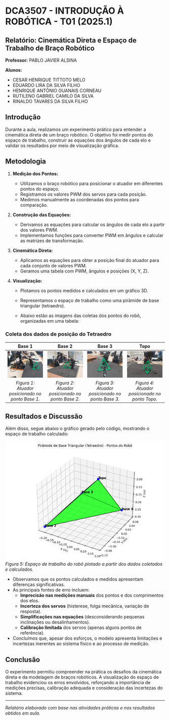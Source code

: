 
# DCA3507 - INTRODUÇÃO À ROBÓTICA - T01 (2025.1)

## Relatório: Cinemática Direta e Espaço de Trabalho de Braço Robótico

**Professor:** PABLO JAVIER ALSINA

**Alunos:**

- CESAR HENRIQUE TITTOTO MELO
- EDUARDO LIRA DA SILVA FILHO
- HENRIQUE ANTÔNIO GUANAIS CORNEAU
- RUTILENO GABRIEL CAMILO DA SILVA
- RINALDO TAVARES DA SILVA FILHO

## Introdução

Durante a aula, realizamos um experimento prático para entender a cinemática direta de um braço robótico. O objetivo foi medir pontos do espaço de trabalho, construir as equações dos ângulos de cada elo e validar os resultados por meio de visualização gráfica.

## Metodologia

1. **Medição dos Pontos:**
   - Utilizamos o braço robótico para posicionar o atuador em diferentes pontos do espaço.
   - Registramos os valores PWM dos servos para cada posição.
   - Medimos manualmente as coordenadas dos pontos para comparação.

2. **Construção das Equações:**
   - Derivamos as equações para calcular os ângulos de cada elo a partir dos valores PWM.
   - Implementamos funções para converter PWM em ângulos e calcular as matrizes de transformação.

3. **Cinemática Direta:**
   - Aplicamos as equações para obter a posição final do atuador para cada conjunto de valores PWM.
   - Geramos uma tabela com PWM, ângulos e posições (X, Y, Z).

4. **Visualização:**
   - Plotamos os pontos medidos e calculados em um gráfico 3D.
   - Representamos o espaço de trabalho como uma pirâmide de base triangular (tetraedro).

   - Abaixo estão as imagens das coletas dos pontos do robô, organizadas em uma tabela:

### Coleta dos dados de posição do Tetraedro

| Base 1 | Base 2 | Base 3 | Topo |
|:------:|:------:|:------:|:----:|
| ![Coleta Ponto Base 1](imgs/base_1.jpg) | ![Coleta Ponto Base 2](imgs/base_2.jpg) | ![Coleta Ponto Base 3](imgs/base_3.jpg) | ![Coleta Ponto Topo](imgs/topo.jpg) |
| *Figura 1: Atuador posicionado no ponto Base 1.* | *Figura 2: Atuador posicionado no ponto Base 2.* | *Figura 3: Atuador posicionado no ponto Base 3.* | *Figura 4: Atuador posicionado no ponto Topo.* |

## Resultados e Discussão

Além disso, segue abaixo o gráfico gerado pelo código, mostrando o espaço de trabalho calculado:

![Plot do Resultado](imgs/Plot_Resultado.png)
*Figura 5: Espaço de trabalho do robô plotado a partir dos dados coletados e calculados.*

- Observamos que os pontos calculados e medidos apresentam diferenças significativas.
- As principais fontes de erro incluem:
  - **Imprecisão nas medições manuais** dos pontos e dos comprimentos dos elos.
  - **Incerteza dos servos** (histerese, folga mecânica, variação de resposta).
  - **Simplificações nas equações** (desconsiderando pequenas inclinações ou desalinhamentos).
  - **Calibração limitada** dos servos (apenas alguns pontos de referência).
- Concluímos que, apesar dos esforços, o modelo apresenta limitações e incertezas inerentes ao sistema físico e ao processo de medição.

## Conclusão

O experimento permitiu compreender na prática os desafios da cinemática direta e da modelagem de braços robóticos. A visualização do espaço de trabalho evidenciou os erros envolvidos, reforçando a importância de medições precisas, calibração adequada e consideração das incertezas do sistema.

---
*Relatório elaborado com base nas atividades práticas e nos resultados obtidos em aula.*
